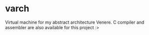 # varch

Virtual machine for my abstract architecture Venere. C compiler and assembler are also available for this project :>

